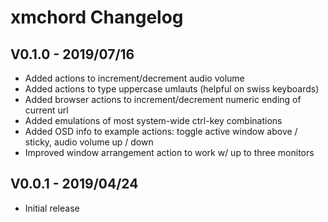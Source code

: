 xmchord Changelog
=================

V0.1.0 - 2019/07/16
-------------------------
* Added actions to increment/decrement audio volume
* Added actions to type uppercase umlauts (helpful on swiss keyboards)  
* Added browser actions to increment/decrement numeric ending of current url  
* Added emulations of most system-wide ctrl-key combinations  
* Added OSD info to example actions: toggle active window above / sticky, audio volume up / down  
* Improved window arrangement action to work w/ up to three monitors


V0.0.1 - 2019/04/24
-------------------
* Initial release
